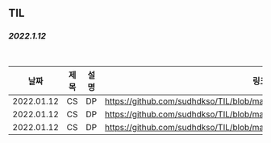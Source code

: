 ## TIL

### ***2022.1.12***

<br/>

| 날짜 | 제목  | 설명              | 링크     |
| ---- | ----- | ----------------- | -------- |
| 2022.01.12 | CS | DP | https://github.com/sudhdkso/TIL/blob/main/CS/DynamicProgramming/10709.md|
| 2022.01.12 | CS | DP | https://github.com/sudhdkso/TIL/blob/main/CS/DynamicProgramming/2670.md|
| 2022.01.12 | CS | DP | https://github.com/sudhdkso/TIL/blob/main/CS/DynamicProgramming/14495.md|




